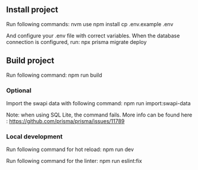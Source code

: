 ## Install project

Run following commands:
nvm use
npm install
cp .env.example .env

And configure your .env file with correct variables. When the database connection is configured, run:
npx prisma migrate deploy

## Build project
Run following command:
npm run build

### Optional
Import the swapi data with following command:
npm run import:swapi-data

Note: when using SQL Lite, the command fails. More info can be found here : https://github.com/prisma/prisma/issues/11789

### Local development
Run following command for hot reload:
npm run dev

Run following command for the linter:
npm run eslint:fix